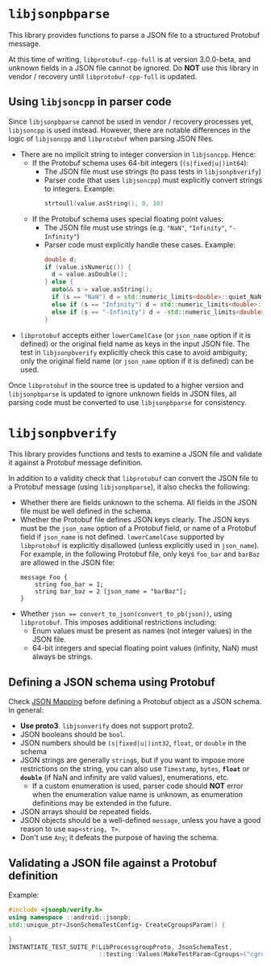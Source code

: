 # `libjsonpbparse`

This library provides functions to parse a JSON file to a structured Protobuf
message.

At this time of writing, `libprotobuf-cpp-full` is at version 3.0.0-beta, and
unknown fields in a JSON file cannot be ignored. Do **NOT** use this library in
vendor / recovery until `libprotobuf-cpp-full` is updated.

## Using `libjsoncpp` in parser code

Since `libjsonpbparse` cannot be used in vendor / recovery processes yet,
`libjsoncpp` is used instead. However, there are notable differences in the
logic of `libjsoncpp` and `libprotobuf` when parsing JSON files.

- There are no implicit string to integer conversion in `libjsoncpp`. Hence:
  - If the Protobuf schema uses 64-bit integers (`(s|fixed|u|)int64`):
    - The JSON file must use strings (to pass tests in `libjsonpbverify`)
    - Parser code (that uses `libjsoncpp`) must explicitly convert strings to
      integers. Example:
      ```c++
      strtoull(value.asString(), 0, 10)
      ```
  - If the Protobuf schema uses special floating point values:
    - The JSON file must use strings (e.g. `"NaN"`, `"Infinity"`, `"-Infinity"`)
    - Parser code must explicitly handle these cases. Example:
      ```c++
      double d;
      if (value.isNumeric()) {
        d = value.asDouble();
      } else {
        auto&& s = value.asString();
        if (s == "NaN") d = std::numeric_limits<double>::quiet_NaN();
        else if (s == "Infinity") d = std::numeric_limits<double>::infinity();
        else if (s == "-Infinity") d = -std::numeric_limits<double>::infinity();
      }
      ```
- `libprotobuf` accepts either `lowerCamelCase` (or `json_name` option if it is
  defined) or the original field name as keys in the input JSON file.
  The test in `libjsonpbverify` explicitly check this case to avoid ambiguity;
  only the original field name (or `json_name` option if it is defined) can be
  used.

Once `libprotobuf` in the source tree is updated to a higher version and
`libjsonpbparse` is updated to ignore unknown fields in JSON files, all parsing
code must be converted to use `libjsonpbparse` for consistency.

# `libjsonpbverify`

This library provides functions and tests to examine a JSON file and validate
it against a Protobuf message definition.

In addition to a validity check that `libprotobuf` can convert the JSON file to a
Protobuf message (using `libjsonpbparse`), it also checks the following:

- Whether there are fields unknown to the schema. All fields in the JSON file
  must be well defined in the schema.
- Whether the Protobuf file defines JSON keys clearly. The JSON keys must be
  the `json_name` option of a Protobuf field, or name of a Protobuf field if
  `json_name` is not defined. `lowerCamelCase` supported by `libprotobuf` is
  explicitly disallowed (unless explicitly used in `json_name`). For example,
  in the following Protobuf file, only keys `foo_bar` and `barBaz` are allowed
  in the JSON file:
  ```
  message Foo {
      string foo_bar = 1;
      string bar_baz = 2 [json_name = "barBaz"];
  }
  ```
- Whether `json == convert_to_json(convert_to_pb(json))`, using `libprotobuf`.
  This imposes additional restrictions including:
  - Enum values must be present as names (not integer values) in the JSON file.
  - 64-bit integers and special floating point values (infinity, NaN) must
    always be strings.

## Defining a JSON schema using Protobuf

Check [JSON Mapping](https://developers.google.com/protocol-buffers/docs/proto3#json)
before defining a Protobuf object as a JSON schema. In general:

- **Use proto3**. `libjsonverify` does not support proto2.
- JSON booleans should be `bool`.
- JSON numbers should be `(s|fixed|u|)int32`, `float`, or `double` in the schema
- JSON strings are generally `string`s, but if you want to impose more
  restrictions on the string, you can also use `Timestamp`, `bytes`,
  **`float`** or **`double`** (if NaN and infinity are valid values),
  enumerations, etc.
  - If a custom enumeration is used, parser code should **NOT** error when the
    enumeration value name is unknown, as enumeration definitions may be
    extended in the future.
- JSON arrays should be repeated fields.
- JSON objects should be a well-defined `message`, unless you have a good reason
  to use `map<string, T>`.
- Don't use `Any`; it defeats the purpose of having the schema.

## Validating a JSON file against a Protobuf definition

Example:
```c++
#include <jsonpb/verify.h>
using namespace ::android::jsonpb;
std::unique_ptr<JsonSchemaTestConfig> CreateCgroupsParam() {

}
INSTANTIATE_TEST_SUITE_P(LibProcessgroupProto, JsonSchemaTest,
                         ::testing::Values(MakeTestParam<Cgroups>("cgroups.json")));
```
